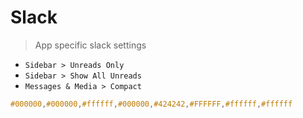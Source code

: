 # Slack

> App specific slack settings

* `Sidebar > Unreads Only`
* `Sidebar > Show All Unreads`
* `Messages & Media > Compact`

```css
#000000,#000000,#ffffff,#000000,#424242,#FFFFFF,#ffffff,#ffffff
```